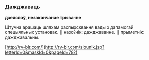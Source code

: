 ### Дажджаваць
**дзеяслоў, незакончанае трыванне**

Штучна арашаць шляхам распырсквання вады з дапамогай спецыяльных установак. || назоўнік: дажджаванне. || прыметнік: дажджавальны.

<a rel="author">[http://rv-blr.com/](http://rv-blr.com/slounik.jsp?letterId=0&maskId=0&pageId=782)</a>
